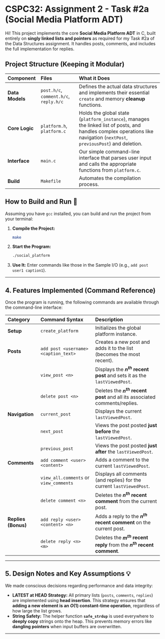 # CSPC32: Assignment 2 - Task #2a (Social Media Platform ADT)

Hi! This project implements the core **Social Media Platform ADT** in C, built entirely on **singly linked lists and pointers** as required for my Task #2a of the Data Structures assignment. It handles posts, comments, and includes the full implementation for replies.

## Project Structure (Keeping it Modular)


| Component | Files | What it Does |
| :--- | :--- | :--- |
| **Data Models** | `post.h/c`, `comment.h/c`, `reply.h/c` | Defines the actual data structures and implements their essential `create` and memory **cleanup** functions. |
| **Core Logic** | `platform.h`, `platform.c` | Holds the global state (`platform_instance`), manages the linked list of posts, and handles complex operations like navigation (`nextPost`, `previousPost`) and deletion. |
| **Interface** | `main.c` | Our simple command-line interface that parses user input and calls the appropriate functions from `platform.c`. |
| **Build** | `Makefile` | Automates the compilation process. |

## How to Build and Run 🚀

Assuming you have `gcc` installed, you can build and run the project from your terminal:

1.  **Compile the Project:**
    ```bash
    make
    ```
2.  **Start the Program:**
    ```bash
    ./social_platform
    ```
3.  **Use It:** Enter commands like those in the Sample I/O (e.g., `add post user1 caption1`).

***

## 4. Features Implemented (Command Reference)

Once the program is running, the following commands are available through the command-line interface:

| Category | Command Syntax | Description |
| :--- | :--- | :--- |
| **Setup** | `create_platform` | Initializes the global platform instance. |
| **Posts** | `add post <username> <caption_text>` | Creates a new post and adds it to the list (becomes the most recent). |
| | `view_post <n>` | Displays the **$n^{th}$ recent post** and sets it as the `lastViewedPost`. |
| | `delete post <n>` | Deletes the **$n^{th}$ recent post** and all its associated comments/replies. |
| **Navigation** | `current_post` | Displays the current `lastViewedPost`. |
| | `next_post` | Views the post posted **just before** the `lastViewedPost`. |
| | `previous_post` | Views the post posted **just after** the `lastViewedPost`. |
| **Comments** | `add comment <user> <content>` | Adds a comment to the current `lastViewedPost`. |
| | `view_all.comments` or `view_comments` | Displays all comments (and replies) for the current `lastViewedPost`. |
| | `delete comment <n>` | Deletes the **$n^{th}$ recent comment** from the current post. |
| **Replies (Bonus)** | `add reply <user> <content> <n>` | Adds a reply to the **$n^{th}$ recent comment** on the current post. |
| | `delete reply <n> <m>` | Deletes the **$m^{th}$ recent reply** from the **$n^{th}$ recent comment**. |

***

## 5. Design Notes and Key Assumptions 💡

We made conscious decisions regarding performance and data integrity:

* **LATEST at HEAD Strategy:** All primary lists (`posts`, `comments`, `replies`) are implemented using **head insertion**. This strategy ensures that **adding a new element is an $O(1)$ constant-time operation**, regardless of how large the list grows.
* **String Safety:** The helper function **`safe_strdup`** is used everywhere to **deeply copy** strings onto the heap. This prevents memory errors like **dangling pointers** when input buffers are overwritten.

***

